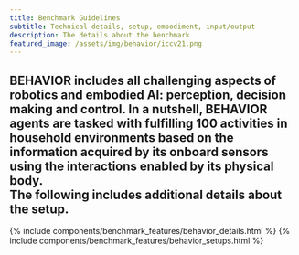 ```yaml
---
title: Benchmark Guidelines
subtitle: Technical details, setup, embodiment, input/output
description: The details about the benchmark
featured_image: /assets/img/behavior/iccv21.png
---
```


BEHAVIOR includes all challenging aspects of robotics and embodied AI: perception, decision making and control. 
In a nutshell, BEHAVIOR agents are tasked with fulfilling 100 activities in household environments based on the information acquired by its onboard sensors using the interactions enabled by its physical body.  
The following includes additional details about the setup.
- 

{% include components/benchmark_features/behavior_details.html %}
{% include components/benchmark_features/behavior_setups.html %}

<!-- 
```components/teams/team-carousel-1.html ```
{% include components/teams/team-carousel-1.html %}

---
```components/teams/team-carousel-2.html ```
{% include components/teams/team-carousel-2.html %}

---
```components/teams/team-carousel-3.html ```
{% include components/teams/team-carousel-3.html %}

---
```components/teams/team-carousel-4.html ```
{% include components/teams/team-carousel-4.html %}

---
```components/teams/team-carousel-5.html ```
{% include components/teams/team-carousel-5.html %} -->